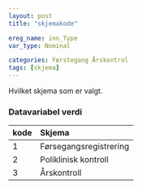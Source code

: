 ```yaml
---
layout: post
title: "skjemakode"

ereg_name: inn_Type
var_type: Nominal

categories: Førstegang Årskontrol
tags: [skjema]
---
```


Hvilket skjema som er valgt.

### Datavariabel verdi

| kode  | Skjema  |
| :---  | :---  |
| 1 | Førsegangsregistrering  |
| 2 | Poliklinisk kontroll  |
| 3 | Årskontroll |
